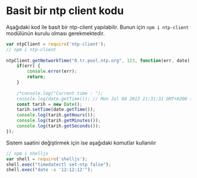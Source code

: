 # Basit bir ntp client kodu
Aşağıdaki kod ile basit bir ntp-client yapılabilir. Bunun için `npm i ntp-client` modülünün kurulu olması gerekmektedir.

```js
var ntpClient = require('ntp-client');
// npm i ntp-client
 
ntpClient.getNetworkTime("0.tr.pool.ntp.org", 123, function(err, date) {
    if(err) {
        console.error(err);
        return;
    }
 
    /*console.log("Current time : ");
    console.log(date.getTime()); // Mon Jul 08 2013 21:31:31 GMT+0200 (Paris, Madrid (heure d’été))*/
    const tarih = new Date();
    tarih.setTime(date.getTime());
    console.log(tarih.getHours());
    console.log(tarih.getMinutes());
    console.log(tarih.getSeconds());
});
```
Sistem saatini değiştirmek için ise aşağıdaki komutlar kullanılır
```js
// npm i shelljs
var shell = require('shelljs');
shell.exec("timedatectl set-ntp false");
shell.exec("date -s '12:12:12'");
```

